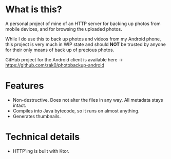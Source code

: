 # What is this?

A personal project of mine of an HTTP server for backing up photos from mobile devices, and for browsing the uploaded photos.

While I do use this to back up photos and videos from my Android phone, this project is very much in WIP state and should **NOT** be trusted by anyone for their only means of back up of precious photos.

GitHub project for the Android client is available here -> https://github.com/zak0/photobackup-android

# Features

- Non-destructive. Does not alter the files in any way. All metadata stays intact.
- Compiles into Java bytecode, so it runs on almost anything.
- Generates thumbnails.

# Technical details

- HTTP'ing is built with Ktor.
